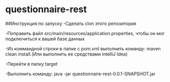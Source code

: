 # questionnaire-rest

 ##Инструкция по запуску
  -Сделать clon этого репозитория
  
  -Поправить файл src/main/resources/application.properties, чтобы он мог подключиться к вашей базе данных
  
  -Из коммандной строки в папке с pom.xml выполнить команду: maven clean install.(Или выполнить ее средствами intelliJ Idea)
  
  -Перейти в папку target
  
  -Выполнить команду: java -jar questionnaire-rest-0.0.1-SNAPSHOT.jar
